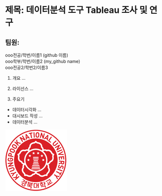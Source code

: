 # 제목: 데이터분석 도구 Tableau 조사 및 연구
## 팀원: 
   ooo전공/학번/이름1 (github 이름)  
   ooo학부/학번/이름2 (my_github name)  
   ooo전공2/학번2/이름3  


1. 개요
...

2. 라이선스
...

3. 주요기
* 데이터시각화
...
* 대시보드 작성
...
* 데이터분석
...

![경북대로고](ui_emblem01.jpg)
